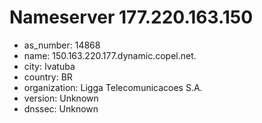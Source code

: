 # Nameserver 177.220.163.150

* as_number: 14868
* name: 150.163.220.177.dynamic.copel.net.
* city: Ivatuba
* country: BR
* organization: Ligga Telecomunicacoes S.A.
* version: Unknown
* dnssec: Unknown
